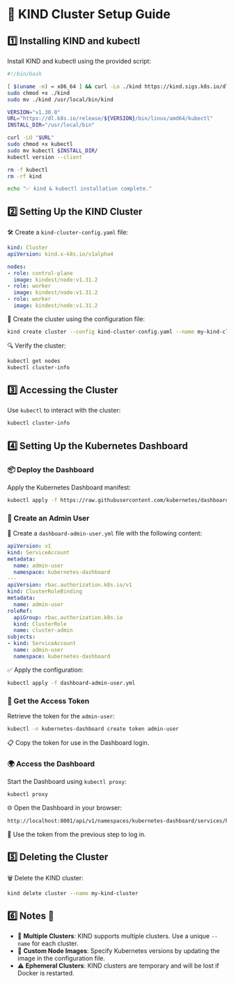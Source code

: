 # 🚀 KIND Cluster Setup Guide

## 1️⃣ Installing KIND and kubectl

Install KIND and kubectl using the provided script:

```bash
#!/bin/bash

[ $(uname -m) = x86_64 ] && curl -Lo ./kind https://kind.sigs.k8s.io/dl/v0.27.0/kind-linux-amd64
sudo chmod +x ./kind
sudo mv ./kind /usr/local/bin/kind

VERSION="v1.30.0"
URL="https://dl.k8s.io/release/${VERSION}/bin/linux/amd64/kubectl"
INSTALL_DIR="/usr/local/bin"

curl -LO "$URL"
sudo chmod +x kubectl
sudo mv kubectl $INSTALL_DIR/
kubectl version --client

rm -f kubectl
rm -rf kind

echo "✅ kind & kubectl installation complete."
```

## 2️⃣ Setting Up the KIND Cluster

🛠️ Create a `kind-cluster-config.yaml` file:

```yaml
kind: Cluster
apiVersion: kind.x-k8s.io/v1alpha4

nodes:
- role: control-plane
  image: kindest/node:v1.31.2
- role: worker
  image: kindest/node:v1.31.2
- role: worker
  image: kindest/node:v1.31.2
```

🚀 Create the cluster using the configuration file:

```bash
kind create cluster --config kind-cluster-config.yaml --name my-kind-cluster
```

🔍 Verify the cluster:

```bash
kubectl get nodes
kubectl cluster-info
```

## 3️⃣ Accessing the Cluster

Use `kubectl` to interact with the cluster:

```bash
kubectl cluster-info
```

## 4️⃣ Setting Up the Kubernetes Dashboard

### 📦 Deploy the Dashboard

Apply the Kubernetes Dashboard manifest:

```bash
kubectl apply -f https://raw.githubusercontent.com/kubernetes/dashboard/v2.7.0/aio/deploy/recommended.yaml
```

### 👤 Create an Admin User

📝 Create a `dashboard-admin-user.yml` file with the following content:

```yaml
apiVersion: v1
kind: ServiceAccount
metadata:
  name: admin-user
  namespace: kubernetes-dashboard
---
apiVersion: rbac.authorization.k8s.io/v1
kind: ClusterRoleBinding
metadata:
  name: admin-user
roleRef:
  apiGroup: rbac.authorization.k8s.io
  kind: ClusterRole
  name: cluster-admin
subjects:
- kind: ServiceAccount
  name: admin-user
  namespace: kubernetes-dashboard
```

✅ Apply the configuration:

```bash
kubectl apply -f dashboard-admin-user.yml
```

### 🔑 Get the Access Token

Retrieve the token for the `admin-user`:

```bash
kubectl -n kubernetes-dashboard create token admin-user
```

📋 Copy the token for use in the Dashboard login.

### 🌍 Access the Dashboard

Start the Dashboard using `kubectl proxy`:

```bash
kubectl proxy
```

🌐 Open the Dashboard in your browser:

```bash
http://localhost:8001/api/v1/namespaces/kubernetes-dashboard/services/https:kubernetes-dashboard:/proxy/
```

🔑 Use the token from the previous step to log in.

## 5️⃣ Deleting the Cluster

🗑️ Delete the KIND cluster:

```bash
kind delete cluster --name my-kind-cluster
```

## 6️⃣ Notes 📝

- 🔄 **Multiple Clusters**: KIND supports multiple clusters. Use a unique `--name` for each cluster.
- 🎯 **Custom Node Images**: Specify Kubernetes versions by updating the image in the configuration file.
- ⚠️ **Ephemeral Clusters**: KIND clusters are temporary and will be lost if Docker is restarted.
